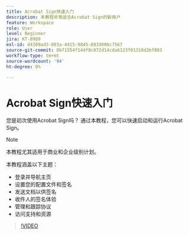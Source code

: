 ```yaml
---
title: Acrobat Sign快速入门
description: 本教程非常适合Acrobat Sign的新用户
feature: Workspace
role: User
level: Beginner
jira: KT-8989
exl-id: d4309ad3-003a-4415-9845-8919006c7567
source-git-commit: 8b71554f14df8c072d14cda6123f01310d2bf803
workflow-type: tm+mt
source-wordcount: '94'
ht-degree: 0%

---
```


# Acrobat Sign快速入门

您是初次使用Acrobat Sign吗？ 通过本教程，您可以快速启动和运行Acrobat Sign。

>[!NOTE]
>
>本教程尤其适用于商业和企业级别计划。

本教程涵盖以下主题：

* 登录并导航主页
* 设置您的配置文件和签名
* 发送文档以供签名
* 收件人的签名体验
* 管理和跟踪协议
* 访问支持和资源

>[!VIDEO](https://video.tv.adobe.com/v/337151?quality=12&learn=on&hidetitle=true)
